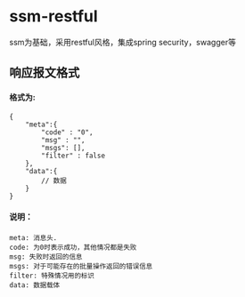 # ssm-restful
ssm为基础，采用restful风格，集成spring security，swagger等

## 响应报文格式
#### 格式为:
    {
        "meta":{
            "code" : "0",
            "msg" : "",
            "msgs": [],
            "filter" : false
        },
        "data":{
            // 数据
        }
    }

#### 说明：
    meta: 消息头.
    code: 为0时表示成功，其他情况都是失败
    msg: 失败时返回的信息
    msgs: 对于可能存在的批量操作返回的错误信息
    filter: 特殊情况用的标识
    data: 数据载体